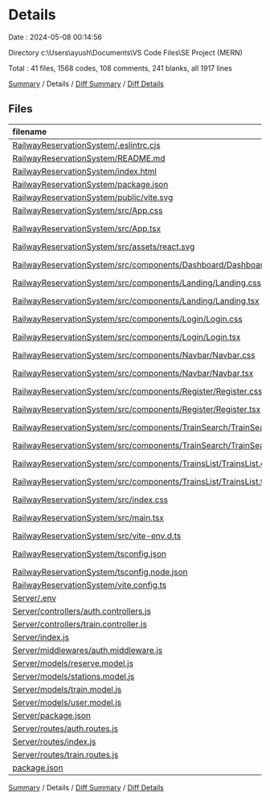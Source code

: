 # Details

Date : 2024-05-08 00:14:56

Directory c:\\Users\\ayush\\Documents\\VS Code Files\\SE Project (MERN)

Total : 41 files,  1568 codes, 108 comments, 241 blanks, all 1917 lines

[Summary](results.md) / Details / [Diff Summary](diff.md) / [Diff Details](diff-details.md)

## Files
| filename | language | code | comment | blank | total |
| :--- | :--- | ---: | ---: | ---: | ---: |
| [RailwayReservationSystem/.eslintrc.cjs](/RailwayReservationSystem/.eslintrc.cjs) | JavaScript | 18 | 0 | 1 | 19 |
| [RailwayReservationSystem/README.md](/RailwayReservationSystem/README.md) | Markdown | 22 | 0 | 9 | 31 |
| [RailwayReservationSystem/index.html](/RailwayReservationSystem/index.html) | HTML | 17 | 0 | 1 | 18 |
| [RailwayReservationSystem/package.json](/RailwayReservationSystem/package.json) | JSON | 32 | 0 | 1 | 33 |
| [RailwayReservationSystem/public/vite.svg](/RailwayReservationSystem/public/vite.svg) | XML | 1 | 0 | 0 | 1 |
| [RailwayReservationSystem/src/App.css](/RailwayReservationSystem/src/App.css) | CSS | 14 | 0 | 2 | 16 |
| [RailwayReservationSystem/src/App.tsx](/RailwayReservationSystem/src/App.tsx) | TypeScript JSX | 40 | 0 | 5 | 45 |
| [RailwayReservationSystem/src/assets/react.svg](/RailwayReservationSystem/src/assets/react.svg) | XML | 1 | 0 | 0 | 1 |
| [RailwayReservationSystem/src/components/Dashboard/Dashboard.tsx](/RailwayReservationSystem/src/components/Dashboard/Dashboard.tsx) | TypeScript JSX | 48 | 0 | 8 | 56 |
| [RailwayReservationSystem/src/components/Landing/Landing.css](/RailwayReservationSystem/src/components/Landing/Landing.css) | CSS | 106 | 5 | 18 | 129 |
| [RailwayReservationSystem/src/components/Landing/Landing.tsx](/RailwayReservationSystem/src/components/Landing/Landing.tsx) | TypeScript JSX | 76 | 0 | 3 | 79 |
| [RailwayReservationSystem/src/components/Login/Login.css](/RailwayReservationSystem/src/components/Login/Login.css) | CSS | 109 | 3 | 20 | 132 |
| [RailwayReservationSystem/src/components/Login/Login.tsx](/RailwayReservationSystem/src/components/Login/Login.tsx) | TypeScript JSX | 79 | 1 | 9 | 89 |
| [RailwayReservationSystem/src/components/Navbar/Navbar.css](/RailwayReservationSystem/src/components/Navbar/Navbar.css) | CSS | 72 | 1 | 11 | 84 |
| [RailwayReservationSystem/src/components/Navbar/Navbar.tsx](/RailwayReservationSystem/src/components/Navbar/Navbar.tsx) | TypeScript JSX | 62 | 0 | 9 | 71 |
| [RailwayReservationSystem/src/components/Register/Register.css](/RailwayReservationSystem/src/components/Register/Register.css) | CSS | 121 | 35 | 18 | 174 |
| [RailwayReservationSystem/src/components/Register/Register.tsx](/RailwayReservationSystem/src/components/Register/Register.tsx) | TypeScript JSX | 187 | 1 | 16 | 204 |
| [RailwayReservationSystem/src/components/TrainSearch/TrainSearch.css](/RailwayReservationSystem/src/components/TrainSearch/TrainSearch.css) | CSS | 67 | 29 | 11 | 107 |
| [RailwayReservationSystem/src/components/TrainSearch/TrainSearch.tsx](/RailwayReservationSystem/src/components/TrainSearch/TrainSearch.tsx) | TypeScript JSX | 100 | 1 | 17 | 118 |
| [RailwayReservationSystem/src/components/TrainsList/TrainsList.css](/RailwayReservationSystem/src/components/TrainsList/TrainsList.css) | CSS | 61 | 7 | 12 | 80 |
| [RailwayReservationSystem/src/components/TrainsList/TrainsList.tsx](/RailwayReservationSystem/src/components/TrainsList/TrainsList.tsx) | TypeScript JSX | 45 | 0 | 8 | 53 |
| [RailwayReservationSystem/src/index.css](/RailwayReservationSystem/src/index.css) | CSS | 0 | 0 | 1 | 1 |
| [RailwayReservationSystem/src/main.tsx](/RailwayReservationSystem/src/main.tsx) | TypeScript JSX | 9 | 0 | 2 | 11 |
| [RailwayReservationSystem/src/vite-env.d.ts](/RailwayReservationSystem/src/vite-env.d.ts) | TypeScript | 0 | 1 | 1 | 2 |
| [RailwayReservationSystem/tsconfig.json](/RailwayReservationSystem/tsconfig.json) | JSON with Comments | 23 | 2 | 3 | 28 |
| [RailwayReservationSystem/tsconfig.node.json](/RailwayReservationSystem/tsconfig.node.json) | JSON | 11 | 0 | 1 | 12 |
| [RailwayReservationSystem/vite.config.ts](/RailwayReservationSystem/vite.config.ts) | TypeScript | 5 | 1 | 2 | 8 |
| [Server/.env](/Server/.env) | Properties | 2 | 0 | 0 | 2 |
| [Server/controllers/auth.controllers.js](/Server/controllers/auth.controllers.js) | JavaScript | 59 | 1 | 9 | 69 |
| [Server/controllers/train.controller.js](/Server/controllers/train.controller.js) | JavaScript | 37 | 2 | 3 | 42 |
| [Server/index.js](/Server/index.js) | JavaScript | 15 | 5 | 5 | 25 |
| [Server/middlewares/auth.middleware.js](/Server/middlewares/auth.middleware.js) | JavaScript | 15 | 3 | 4 | 22 |
| [Server/models/reserve.model.js](/Server/models/reserve.model.js) | JavaScript | 13 | 0 | 3 | 16 |
| [Server/models/stations.model.js](/Server/models/stations.model.js) | JavaScript | 8 | 0 | 3 | 11 |
| [Server/models/train.model.js](/Server/models/train.model.js) | JavaScript | 25 | 0 | 6 | 31 |
| [Server/models/user.model.js](/Server/models/user.model.js) | JavaScript | 15 | 0 | 5 | 20 |
| [Server/package.json](/Server/package.json) | JSON | 21 | 0 | 1 | 22 |
| [Server/routes/auth.routes.js](/Server/routes/auth.routes.js) | JavaScript | 6 | 0 | 3 | 9 |
| [Server/routes/index.js](/Server/routes/index.js) | JavaScript | 10 | 10 | 6 | 26 |
| [Server/routes/train.routes.js](/Server/routes/train.routes.js) | JavaScript | 4 | 0 | 3 | 7 |
| [package.json](/package.json) | JSON | 12 | 0 | 1 | 13 |

[Summary](results.md) / Details / [Diff Summary](diff.md) / [Diff Details](diff-details.md)